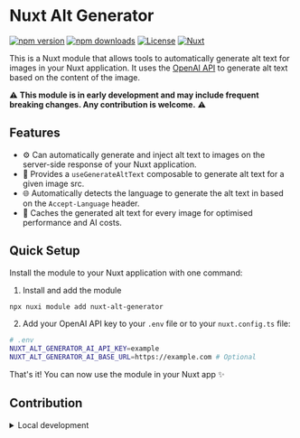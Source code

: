 # Nuxt Alt Generator

[![npm version][npm-version-src]][npm-version-href]
[![npm downloads][npm-downloads-src]][npm-downloads-href]
[![License][license-src]][license-href]
[![Nuxt][nuxt-src]][nuxt-href]

This is a Nuxt module that allows tools to automatically generate alt text for images in your Nuxt application. It uses the [OpenAI API](https://platform.openai.com) to generate alt text based on the content of the image.


⚠️ **This module is in early development and may include frequent breaking changes. Any contribution is welcome.** ⚠️

## Features

- ⚙️ Can automatically generate and inject alt text to images on the server-side response of your Nuxt application.
- 🪭 Provides a `useGenerateAltText` composable to generate alt text for a given image src.
- 🌐 Automatically detects the language to generate the alt text in based on the `Accept-Language` header.
- 💨 Caches the generated alt text for every image for optimised performance and AI costs. 

## Quick Setup

Install the module to your Nuxt application with one command:

1. Install and add the module
```bash
npx nuxi module add nuxt-alt-generator
```

2. Add your OpenAI API key to your `.env` file or to your `nuxt.config.ts` file:
```bash
# .env
NUXT_ALT_GENERATOR_AI_API_KEY=example
NUXT_ALT_GENERATOR_AI_BASE_URL=https://example.com # Optional
```


That's it! You can now use the module in your Nuxt app ✨


## Contribution

<details>
  <summary>Local development</summary>
  
  ```bash
  # Install dependencies
  npm install
  
  # Generate type stubs
  npm run dev:prepare
  
  # Develop with the playground
  npm run dev
  
  # Build the playground
  npm run dev:build
  
  # Run ESLint
  npm run lint
  
  # Run Vitest
  npm run test
  npm run test:watch
  
  # Release new version
  npm run release
  ```

</details>


<!-- Badges -->
[npm-version-src]: https://img.shields.io/npm/v/nuxt-alt-generator/latest.svg?style=flat&colorA=020420&colorB=00DC82
[npm-version-href]: https://npmjs.com/package/nuxt-alt-generator

[npm-downloads-src]: https://img.shields.io/npm/dm/nuxt-alt-generator.svg?style=flat&colorA=020420&colorB=00DC82
[npm-downloads-href]: https://npm.chart.dev/nuxt-alt-generator

[license-src]: https://img.shields.io/npm/l/nuxt-alt-generator.svg?style=flat&colorA=020420&colorB=00DC82
[license-href]: https://npmjs.com/package/nuxt-alt-generator

[nuxt-src]: https://img.shields.io/badge/Nuxt-020420?logo=nuxt.js
[nuxt-href]: https://nuxt.com
